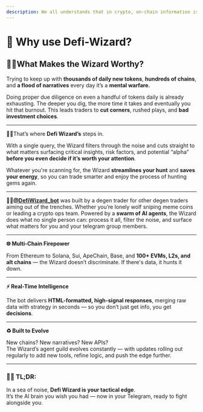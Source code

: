 ```yaml
---
description: We all understands that in crypto, on‑chain information is alpha, but...
---
```


# 🧠 Why use Defi-Wizard?

## 🧙‍♂️What Makes the Wizard Worthy?

Trying to keep up with **thousands of daily new tokens**, **hundreds of chains**, and **a flood of narratives** every day it’s a **mental warfare.**

Doing proper due diligence on even a handful of tokens daily is already exhausting. The deeper you dig, the more time it takes and eventually you hit that burnout. This leads traders to **cut corners**, rushed plays, and **bad investment choices**.

***

🧙‍♂️That’s where **Defi Wizard’s** steps in.

With a single query, the Wizard filters through the noise and cuts straight to what matters surfacing critical insights, risk factors, and potential “alpha” **before you even decide if it’s worth your attention**.

Whatever you're scanning for, the Wizard **streamlines your hunt** and **saves your energy**, so you can trade smarter  and enjoy the process of hunting gems again.

***

🧙‍♂️[**@DefiWizard\_bot**](https://t.me/DefiWizard_Bot) was built by a degen trader for other degen traders aiming out of the trenches.  Whether you’re lonely wolf sniping meme coins or leading a crypto ops team. Powered by a **swarm of AI agents**, the Wizard does what no single person can: process it all, filter the noise, and surface what matters for you and your telegram group members.

***

**🌐 Multi‑Chain Firepower**

From Ethereum to Solana, Sui, ApeChain, Base, and **100+ EVMs, L2s, and alt chains** — the Wizard doesn’t discriminate. If there's data, it hunts it down.

***

**⚡ Real-Time Intelligence**

The bot delivers **HTML-formatted, high-signal responses**, merging raw data with strategy in seconds — so you don’t just get info, you get **decisions**.

***

**♻️ Built to Evolve**

New chains? New narratives? New APIs?\
The Wizard’s agent guild evolves constantly — with updates rolling out regularly to add new tools, refine logic, and push the edge further.

***

### 🧙‍♂️ TL;DR:

In a sea of noise, **Defi Wizard is your tactical edge**.\
It’s the AI brain you wish you had — now in your Telegram, ready to fight alongside you.
